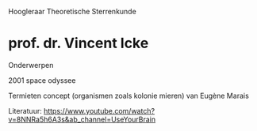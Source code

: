
Hoogleraar Theoretische Sterrenkunde
# prof. dr. Vincent Icke


Onderwerpen


2001 space odyssee



Termieten concept (organismen zoals kolonie mieren) van Eugène Marais





Literatuur:
https://www.youtube.com/watch?v=8NNRa5h6A3s&ab_channel=UseYourBrain
